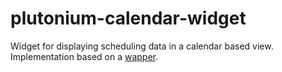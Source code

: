 # plutonium-calendar-widget
Widget for displaying scheduling data in a calendar based view. Implementation based on a [wapper](https://github.com/lordoftheflies/fullcalendar-calendar).
